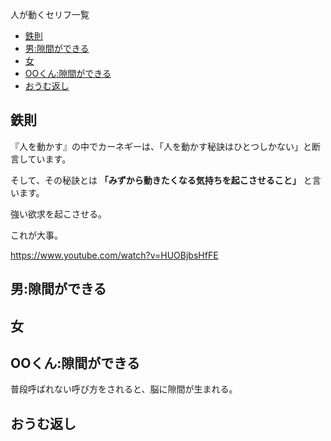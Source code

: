 
人が動くセリフ一覧

- [鉄則](#鉄則)
- [男:隙間ができる](#男隙間ができる)
- [女](#女)
- [OOくん:隙間ができる](#ooくん隙間ができる)
- [おうむ返し](#おうむ返し)



## 鉄則

『人を動かす』の中でカーネギーは、「人を動かす秘訣はひとつしかない」と断言しています。

そして、その秘訣とは **「みずから動きたくなる気持ちを起こさせること」**
と言います。

強い欲求を起こさせる。

これが大事。

https://www.youtube.com/watch?v=HUOBjbsHfFE



## 男:隙間ができる


## 女


## OOくん:隙間ができる

普段呼ばれない呼び方をされると、脳に隙間が生まれる。


## おうむ返し


